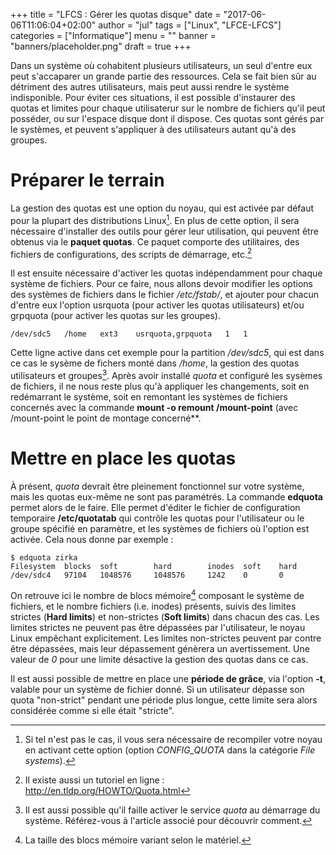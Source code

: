 +++
title      = "LFCS : Gérer les quotas disque"
date       = "2017-06-06T11:06:04+02:00"
author     = "jul"
tags       = ["Linux", "LFCE-LFCS"]
categories = ["Informatique"]
menu       = ""
banner     = "banners/placeholder.png"
draft      = true
+++

<!-- â ê î ô û -->
<!-- é è ù à -->

Dans un système où cohabitent plusieurs utilisateurs, un seul d'entre eux peut s'accaparer un grande partie des ressources. Cela se fait bien sûr au détriment des autres utilisateurs, mais peut aussi rendre le système indisponible. Pour éviter ces situations, il est possible d'instaurer des quotas et limites pour chaque utilisaterur sur le nombre de fichiers qu'il peut posséder, ou sur l'espace disque dont il dispose. Ces quotas sont gérés par le systèmes, et peuvent s'appliquer à des utilisateurs autant qu'à des groupes.

# Préparer le terrain

La gestion des quotas est une option du noyau, qui est activée par défaut pour la plupart des distributions Linux[^1]. En plus de cette option, il sera nécessaire d'installer des outils pour gérer leur utilisation, qui peuvent être obtenus via le **paquet quotas**. Ce paquet comporte des utilitaires, des fichiers de configurations, des scripts de démarrage, etc.[^2]

[^1]: Si tel n'est pas le cas, il vous sera nécessaire de recompiler votre noyau en activant cette option (option _CONFIG_QUOTA_ dans la catégorie _File systems_).

[^2]: Il existe aussi un tutoriel en ligne : http://en.tldp.org/HOWTO/Quota.html

Il est ensuite nécessaire d'activer les quotas indépendamment pour chaque système de fichiers. Pour ce faire, nous allons devoir modifier les options des systèmes de fichiers dans le fichier _/etc/fstab/_, et ajouter pour chacun d'entre eux l'option usrquota (pour activer les quotas utilisateurs) et/ou grpquota (pour activer les quotas sur les groupes).

	/dev/sdc5	/home	ext3	usrquota,grpquota	1	1

Cette ligne active dans cet exemple pour la partition _/dev/sdc5_, qui est dans ce cas le sysème de fichers monté dans _/home_, la gestion des quotas utilisateurs et groupes[^3]. Après avoir installé _quota_ et configuré les sysèmes de fichiers, il ne nous reste plus qu'à appliquer les changements, soit en redémarrant le système, soit en remontant les systèmes de fichiers concernés avec la commande **mount -o remount /mount-point** (avec /mount-point le point de montage concerné**.

[^3]: Il est aussi possible qu'il faille activer le service _quota_ au démarrage du système. Référez-vous à l'article associé pour découvrir comment.


<!-- Depending on your distribution, you may need to configure the quota package’s system startup scripts to run when the system boots. Chapter 5 describes startup script management in detail. Typically, you’ll type a command such as chkconfig quota on , but you should check on the SysV scripts installed by your distribution’s quota package. Some distributions require the use of commands other than chkconfig to do this task, as described in Chapter 5. Whatever its details, this startup script runs the quota on command, which activates quota support.

After installing software and making confi guration fi le changes, you must activate the systems. The simplest way to do this is to reboot the computer, and this step is necessary if you had to recompile your kernel to add quota support directly into the kernel. If you didn’t do this, you should be able to get by with less disruptive measures: using modprobe to install the kernel module, if necessary; running the startup script for the quota tools; and remounting the file sstems on which you intend to use quotas by typing mount -o remount /mount-point , where /mount-point is the mount point in question. -->

# Mettre en place les quotas

À présent, _quota_ devrait être pleinement fonctionnel sur votre système, mais les quotas eux-même ne sont pas paramétrés. La commande **edquota** permet alors de le faire. Elle permet d'éditer le fichier de configuration temporaire **/etc/quotatab** qui contrôle les quotas pour l'utilisateur ou le groupe spécifié en paramètre, et les systèmes de fichiers où l'option est activée. Cela nous donne par exemple :

	$ edquota zirka
	Filesystem	blocks	soft 		hard 		inodes	soft 	hard
	/dev/sdc4	97104	1048576		1048576 	1242 	0		0

On retrouve ici le nombre de blocs mémoire[^4] composant le système de fichiers, et le nombre fichiers (i.e. inodes) présents, suivis des limites strictes (**Hard limits**) et non-strictes (**Soft limits**) dans chacun des cas. Les limites strictes ne peuvent pas être dépassées par l'utilisateur, le noyau Linux empêchant explicitement. Les limites non-strictes peuvent par contre être dépassées, mais leur dépassement génèrera un avertissement. Une valeur de _0_ pour une limite désactive la gestion des quotas dans ce cas.

Il est aussi possible de mettre en place une **période de grâce**, via l'option **-t**, valable pour un système de fichier donné. Si un utilisateur dépasse son quota "non-strict" pendant une période plus longue, cette limite sera alors considérée comme si elle était "stricte".

[^4]: La taille des blocs mémoire variant selon le matériel.

<!-- At this point, quota support should be fully active on your computer, but the quotas themselves aren’t set. You can set the quotas by using edquota , which starts the Vi editor (described in Chapter 1, “Exploring Linux Command-Line Tools”) on a temporary configuration file ( /etc/quotatab ) that controls quotas for the user you specify. 
When you exit the utility, edquota uses the temporary configuration file to write the quota information to low-level disk data structures that control the kernel’s quota mechanisms. For instance, you might type edquota sally to edit sally ’s quotas. The contents of the editor show the cur-
rent quota information:

Disk quotas for user sally (uid 21810):
Filesystem	blocks	Soft 		hard 		inodes	soft 	hard
/dev/sdc4	97104	1048576		1048576 	1242 	0		0

The temporary confi guration fi le provides information about both the number of disk blocks in use and the number of inodes in use. (Each fi le or symbolic link consumes a single inode, so the inode limits are effectively limits on the number of files a user may own. Disk
blocks vary in size depending on the fi lesystem and fi lesystem creation options, but they typically range from 512 bytes to 8KiB.) Changing the use information (under the blocks and inodes columns) has no effect; these columns report how many blocks or inodes the user is actually consuming. You can alter the soft and hard limits for both blocks and inodes. The hard limit is the maximum number of blocks or inodes that the user may consume; the kernel won’t permit a user to surpass these limits. Soft limits are somewhat less stringent; users may temporarily exceed soft limit values, but when they do so, the system issues warnings. 

Soft limits also interact with a grace period; if the soft quota limit is exceeded for longer than the grace period, the kernel begins treating it like a hard limit and refuses to allow the user to create more files. You can set the grace period by using edquota
with its -t option, as in edquota -t . Grace periods are set on a per-fi lesystem basis rather than a per-user basis. Setting a limit to 0 (as in the inode limits in the preceding example)
eliminates the use of quotas for that value; users may consume as much disk space or create
as many fi les as they like, up to the available space on the fi lesystem.


When using edquota , you can adjust quotas independently for every fi lesystem for which
quotas are enabled and separately for every user or group. (To edit quotas for a group, use
the -g option, as in edquota -g users to adjust quotas for the users group.)
A few more quota-related commands are useful. The fi rst is quotacheck , which verifi es
and updates quota information on quota-enabled disks. This command is normally run
as part of the quota package’s startup script, but you may want to run it periodically (say,
once a week) as a cron job. (Chapter 7 describes cron jobs.) Although theoretically not
necessary if everything works correctly, quotacheck ensures that quota accounting doesn’t
become inaccurate. The second useful auxiliary quota command is repquota , which sum-
marizes the quota information about the fi lesystem you specify or on all fi lesystems if you
pass it the -a option. This tool can be very helpful in keeping track of disk usage. The
quota command has a similar effect. The quota tool takes a number of options to have
them modify their outputs. For instance, -g displays group quotas, -l omits NFS mounts,
and -q limits output to fi lesystems on which usage is over the limit. Consult quota ’s man
page for still more obscure options. -->

<!-- https://wiki.archlinux.org/index.php/disk_quota -->
